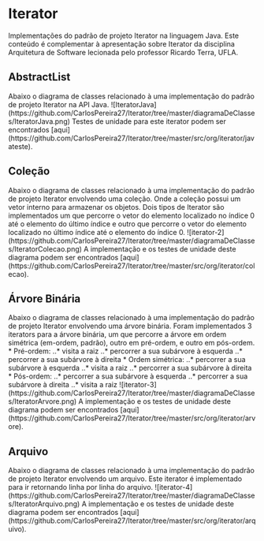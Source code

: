 # Iterator

Implementações do padrão de projeto Iterator na linguagem Java. Este conteúdo é complementar à apresentação sobre Iterator da disciplina Arquitetura de Software lecionada pelo professor Ricardo Terra, UFLA. 

<h2> AbstractList </h2>
Abaixo o diagrama de classes relacionado à uma implementação do padrão de projeto Iterator na API Java.
![IteratorJava](https://github.com/CarlosPereira27/Iterator/tree/master/diagramaDeClasses/IteratorJava.png)
Testes de unidade para este iterator podem ser encontrados [aqui] (https://github.com/CarlosPereira27/Iterator/tree/master/src/org/iterator/javateste).

<h2> Coleção </h2>
Abaixo o diagrama de classes relacionado à uma implementação do padrão de projeto Iterator envolvendo uma coleção. Onde a coleção possui um vetor interno para armazenar os objetos. Dois tipos de Iterator são implementados um que percorre o vetor do elemento localizado no índice 0 até o elemento do último índice e outro que percorre o vetor do elemento localizado no último índice até o elemento do índice 0. </h5>
![iterator-2](https://github.com/CarlosPereira27/Iterator/tree/master/diagramaDeClasses/IteratorColecao.png)
A implementação e os testes de unidade deste diagrama podem ser encontrados [aqui] (https://github.com/CarlosPereira27/Iterator/tree/master/src/org/iterator/colecao).

<h2> Árvore Binária </h2>
Abaixo o diagrama de classes relacionado à uma implementação do padrão de projeto Iterator envolvendo uma árvore binária. Foram implementados 3 iterators para a árvore binária, um que percorre a árvore em ordem simétrica (em-ordem, padrão), outro em pré-ordem, e outro em pós-ordem.
* Pré-ordem:
..* visita a raiz
..* percorrer a sua subárvore à esquerda 
..* percorrer a sua subárvore à direita 
* Ordem simétrica:
..* percorrer a sua subárvore à esquerda 
..* visita a raiz
..* percorrer a sua subárvore à direita 
* Pós-ordem:
..* percorrer a sua subárvore à esquerda 
..* percorrer a sua subárvore à direita 
..* visita a raiz
![iterator-3](https://github.com/CarlosPereira27/Iterator/tree/master/diagramaDeClasses/IteratorArvore.png)
A implementação e os testes de unidade deste diagrama podem ser encontrados [aqui] (https://github.com/CarlosPereira27/Iterator/tree/master/src/org/iterator/arvore).

<h2> Arquivo </h2>
Abaixo o diagrama de classes relacionado à uma implementação do padrão de projeto Iterator envolvendo um arquivo. Este iterator é implementado para ir retornando linha por linha do arquivo.
![iterator-4](https://github.com/CarlosPereira27/Iterator/tree/master/diagramaDeClasses/IteratorArquivo.png)
A implementação e os testes de unidade deste diagrama podem ser encontrados [aqui] (https://github.com/CarlosPereira27/Iterator/tree/master/src/org/iterator/arquivo).
